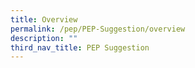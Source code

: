 ```yaml
---
title: Overview
permalink: /pep/PEP-Suggestion/overview
description: ""
third_nav_title: PEP Suggestion
---
```

